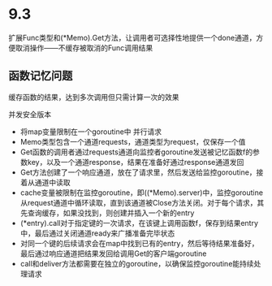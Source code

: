 # 9.3
扩展Func类型和(*Memo).Get方法，让调用者可选择性地提供一个done通道，方便取消操作——不缓存被取消的Func调用结果

## 函数记忆问题
缓存函数的结果，达到多次调用但只需计算一次的效果

并发安全版本
- 将map变量限制在一个goroutine中
并行请求
- Memo类型包含一个通道requests，通道类型为request，仅保存一个值
- Get函数的调用者通过requests通道向监控者goroutine发送被记忆函数f的参数key，以及一个通道response，结果在准备好通过response通道发回
- Get方法创建了一个响应通道，放在了请求里，然后发送给监控goroutine，接着从通道中读取
- cache变量被限制在监控goroutine，即((*Memo).server)中，监控goroutine从request通道中循环读取，直到该通道被Close方法关闭。对于每个请求，其先查询缓存，如果没找到，则创建并插入一个新的entry
- (*entry).call对于指定键的一次请求，在该键上调用函数f，保存到结果entry中，最后通过关闭通道ready来广播准备完毕状态
- 对同一个键的后续请求会在map中找到已有的entry，然后等待结果准备好，最后通过响应通道把结果发回给调用Get的客户端goroutine
- call和deliver方法都需要在独立的goroutine，以确保监控goroutine能持续处理请求